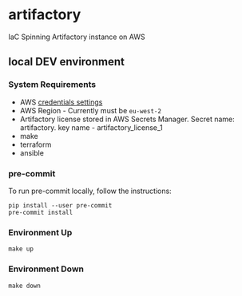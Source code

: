 # artifactory

IaC Spinning Artifactory instance on AWS

## local DEV environment

### System Requirements

* AWS [credentials settings][1]
* AWS Region - Currently must be `eu-west-2`
* Artifactory license stored in AWS Secrets Manager. Secret name: artifactory.
  key name - artifactory_license_1
* make
* terraform
* ansible

### pre-commit

To run pre-commit locally, follow the instructions:

```shell
pip install --user pre-commit
pre-commit install
```

### Environment Up

```shell
make up
```

### Environment Down

```shell
make down
```

[1]: https://docs.aws.amazon.com/cli/latest/userguide/cli-configure-files.html
